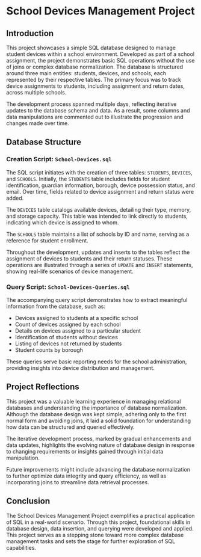 # School Devices Management Project

## Introduction
This project showcases a simple SQL database designed to manage student devices within a school environment. Developed as part of a school assignment, the project demonstrates basic SQL operations without the use of joins or complex database normalization. The database is structured around three main entities: students, devices, and schools, each represented by their respective tables. The primary focus was to track device assignments to students, including assignment and return dates, across multiple schools.

The development process spanned multiple days, reflecting iterative updates to the database schema and data. As a result, some columns and data manipulations are commented out to illustrate the progression and changes made over time.

## Database Structure
### Creation Script: `School-Devices.sql`
The SQL script initiates with the creation of three tables: `STUDENTS`, `DEVICES`, and `SCHOOLS`. Initially, the `STUDENTS` table includes fields for student identification, guardian information, borough, device possession status, and email. Over time, fields related to device assignment and return status were added.

The `DEVICES` table catalogs available devices, detailing their type, memory, and storage capacity. This table was intended to link directly to students, indicating which device is assigned to whom.

The `SCHOOLS` table maintains a list of schools by ID and name, serving as a reference for student enrollment.

Throughout the development, updates and inserts to the tables reflect the assignment of devices to students and their return statuses. These operations are illustrated through a series of `UPDATE` and `INSERT` statements, showing real-life scenarios of device management.

### Query Script: `School-Devices-Queries.sql`
The accompanying query script demonstrates how to extract meaningful information from the database, such as:

- Devices assigned to students at a specific school
- Count of devices assigned by each school
- Details on devices assigned to a particular student
- Identification of students without devices
- Listing of devices not returned by students
- Student counts by borough

These queries serve basic reporting needs for the school administration, providing insights into device distribution and management.

## Project Reflections
This project was a valuable learning experience in managing relational databases and understanding the importance of database normalization. Although the database design was kept simple, adhering only to the first normal form and avoiding joins, it laid a solid foundation for understanding how data can be structured and queried effectively.

The iterative development process, marked by gradual enhancements and data updates, highlights the evolving nature of database design in response to changing requirements or insights gained through initial data manipulation.

Future improvements might include advancing the database normalization to further optimize data integrity and query efficiency, as well as incorporating joins to streamline data retrieval processes.

## Conclusion
The School Devices Management Project exemplifies a practical application of SQL in a real-world scenario. Through this project, foundational skills in database design, data insertion, and querying were developed and applied. This project serves as a stepping stone toward more complex database management tasks and sets the stage for further exploration of SQL capabilities.
